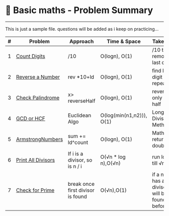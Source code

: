# 📂 Basic maths - Problem Summary
---
This is just a sample file. questions will be added as i keep on practicing...

| # | Problem                                               | Approach               | Time & Space   | Takeaway                 |
|---|-------------------------------------------------------|------------------------|----------------|--------------------------|
| 1 | [Count Digits](CountDigits.java)                      | /10                    | O(logn), O(1)  | /10 to remove last digit |
| 2 | [Reverse a Number](ReverseANumber.java)               | rev *10+ld             | O(logn), O(1)  | find last digit repeatedly|
| 3 | [Check Palindrome](CheckPalindrome.java)              | x> reverseHalf         | O(logn), O(1)  | reverse only 2nd half    |
| 4 | [GCD or HCF](GCDOrHCF.java)                           | Euclidean Algo         | O(log(min(n1,n2))), O(1) | Long Division Method |
| 5 | [ArmstrongNumbers](ArmstrongNumbers.java)             | sum += ld^count        | O(logn), O(1)  | Math.pow returns double  |
| 6 | [Print All Divisors](PrintAllDivisors.java)           | If i is a divisor, so is n / i | O(√n * log n),O(√n) | run loop till √n |
| 7 | [Check for Prime](CheckForPrime.java)                 | break once first divisor is found | O(√n),O(1) |if a no. has any divisor it will be found before √n|